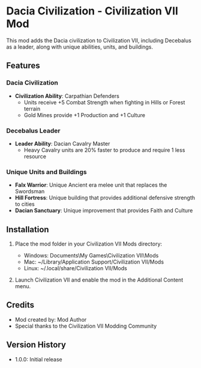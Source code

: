 # Dacia Civilization - Civilization VII Mod

This mod adds the Dacia civilization to Civilization VII, including Decebalus as a leader, along with unique abilities, units, and buildings.

## Features

### Dacia Civilization
- **Civilization Ability**: Carpathian Defenders
  - Units receive +5 Combat Strength when fighting in Hills or Forest terrain
  - Gold Mines provide +1 Production and +1 Culture

### Decebalus Leader
- **Leader Ability**: Dacian Cavalry Master
  - Heavy Cavalry units are 20% faster to produce and require 1 less resource

### Unique Units and Buildings
- **Falx Warrior**: Unique Ancient era melee unit that replaces the Swordsman
- **Hill Fortress**: Unique building that provides additional defensive strength to cities
- **Dacian Sanctuary**: Unique improvement that provides Faith and Culture

## Installation

1. Place the mod folder in your Civilization VII Mods directory:
   - Windows: Documents\My Games\Civilization VII\Mods
   - Mac: ~/Library/Application Support/Civilization VII/Mods
   - Linux: ~/.local/share/Civilization VII/Mods

2. Launch Civilization VII and enable the mod in the Additional Content menu.

## Credits

- Mod created by: Mod Author
- Special thanks to the Civilization VII Modding Community

## Version History

- 1.0.0: Initial release
